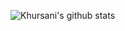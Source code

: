 ![Khursani's github stats](https://github-readme-stats.vercel.app/api?username=khursani8&count_private=true)

